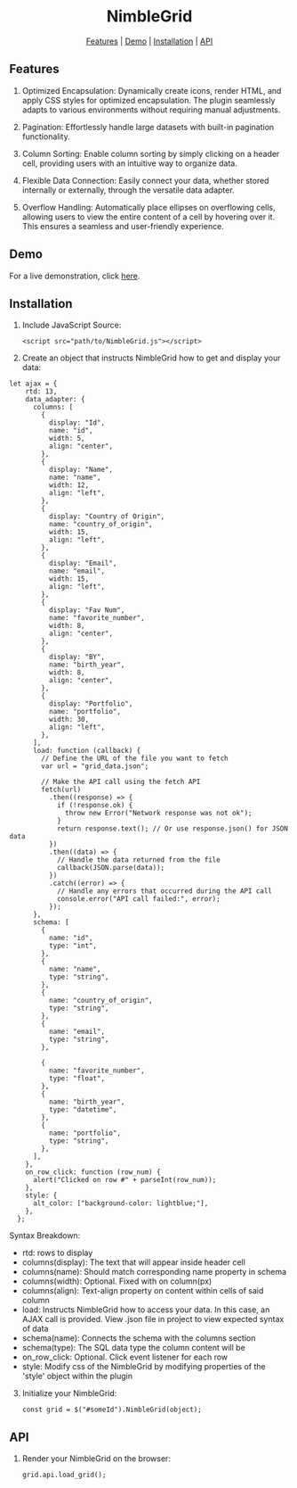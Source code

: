 <div align="center">

# NimbleGrid

[Features](#featurs) | [Demo](#demo) | [Installation](#installation) | [API](#api)

</div>

## Features

1. Optimized Encapsulation: Dynamically create icons, render HTML, and apply CSS styles for optimized encapsulation. The plugin seamlessly adapts to various environments without requiring manual adjustments.

2. Pagination: Effortlessly handle large datasets with built-in pagination functionality.

3. Column Sorting: Enable column sorting by simply clicking on a header cell, providing users with an intuitive way to organize data.

4. Flexible Data Connection: Easily connect your data, whether stored internally or externally, through the versatile data adapter.

5. Overflow Handling: Automatically place ellipses on overflowing cells, allowing users to view the entire content of a cell by hovering over it. This ensures a seamless and user-friendly experience.

## Demo

For a live demonstration, click [here](https://global-virtual-networks.github.io/Grid-Plugin/).

## Installation

1. Include JavaScript Source:

   `<script src="path/to/NimbleGrid.js"></script>`

2. Create an object that instructs NimbleGrid how to get and display your data:

```
let ajax = {
    rtd: 13,
    data_adapter: {
      columns: [
        {
          display: "Id",
          name: "id",
          width: 5,
          align: "center",
        },
        {
          display: "Name",
          name: "name",
          width: 12,
          align: "left",
        },
        {
          display: "Country of Origin",
          name: "country_of_origin",
          width: 15,
          align: "left",
        },
        {
          display: "Email",
          name: "email",
          width: 15,
          align: "left",
        },
        {
          display: "Fav Num",
          name: "favorite_number",
          width: 8,
          align: "center",
        },
        {
          display: "BY",
          name: "birth_year",
          width: 8,
          align: "center",
        },
        {
          display: "Portfolio",
          name: "portfolio",
          width: 30,
          align: "left",
        },
      ],
      load: function (callback) {
        // Define the URL of the file you want to fetch
        var url = "grid_data.json";

        // Make the API call using the fetch API
        fetch(url)
          .then((response) => {
            if (!response.ok) {
              throw new Error("Network response was not ok");
            }
            return response.text(); // Or use response.json() for JSON data
          })
          .then((data) => {
            // Handle the data returned from the file
            callback(JSON.parse(data));
          })
          .catch((error) => {
            // Handle any errors that occurred during the API call
            console.error("API call failed:", error);
          });
      },
      schema: [
        {
          name: "id",
          type: "int",
        },
        {
          name: "name",
          type: "string",
        },
        {
          name: "country_of_origin",
          type: "string",
        },
        {
          name: "email",
          type: "string",
        },

        {
          name: "favorite_number",
          type: "float",
        },
        {
          name: "birth_year",
          type: "datetime",
        },
        {
          name: "portfolio",
          type: "string",
        },
      ],
    },
    on_row_click: function (row_num) {
      alert("Clicked on row #" + parseInt(row_num));
    },
    style: {
      alt_color: ["background-color: lightblue;"],
    },
  };

```

Syntax Breakdown:

- rtd: rows to display
- columns(display): The text that will appear inside header cell
- columns(name): Should match corresponding name property in schema
- columns(width): Optional. Fixed with on column(px)
- columns(align): Text-align property on content within cells of said column
- load: Instructs NimbleGrid how to access your data. In this case, an AJAX call is provided. View .json file in project to view expected syntax of data
- schema(name): Connects the schema with the columns section
- schema(type): The SQL data type the column content will be
- on_row_click: Optional. Click event listener for each row
- style: Modify css of the NimbleGrid by modifying properties of the 'style' object within the plugin

3. Initialize your NimbleGrid:

   `const grid = $("#someId").NimbleGrid(object);`

## API

1. Render your NimbleGrid on the browser:

   `grid.api.load_grid();`

